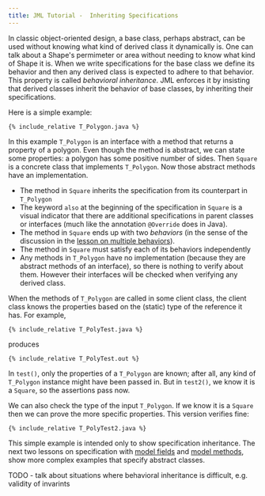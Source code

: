 ```yaml
---
title: JML Tutorial -  Inheriting Specifications
---
```


In classic object-oriented design, a base class, perhaps abstract, can be used without knowing what kind of derived class it dynamically is.
One can talk about a Shape's permimeter or area without needing to know what kind of Shape it is.
When we write specifications for the base class we define its behavior and then any derived class is expected to adhere to that behavior.
This property is called *behavioral inheritance*. JML enforces it by insisting that derived classes inherit the behavior of base classes,
by inheriting their specifications.

Here is a simple example:
```
{% include_relative T_Polygon.java %}
```

In this example `T_Polygon` is an interface with a method that returns a property of a polygon. Even though the method is abstract, we can state some 
properties: a polygon has some positive number of sides. Then `Square` is a concrete class that implements
`T_Polygon`. Now those abstract methods have an implementation.
* The method in `Square` inherits the specification from its counterpart in `T_Polygon`
* The keyword `also` at the beginning of the specification in `Square` is a visual indicator that there are additional specifications in parent classes
or interfaces (much like the annotation `@Override` does in Java).
* The method in `Square` ends up with two *behaviors* (in the sense of the discussion in the [lesson on multiple behaviors](MultipleBehaviors)).
* The method in `Square` must satisfy each of its behaviors independently
* Any methods in `T_Polygon` have no implementation (because they are abstract methods of an interface), so there is nothing to verify about them.
However their interfaces will be checked when verifying any derived class.

When the methods of `T_Polygon` are called in some client class, the client class knows the properties based on the (static) type of the reference it has.
For example,
```
{% include_relative T_PolyTest.java %}
```
produces
```
{% include_relative T_PolyTest.out %}
```

In `test()`, only the properties of a `T_Polygon` are known; after all, any kind of `T_Polygon` instance might have been passed in.
But in `test2()`, we know it is a `Square`, so the assertions pass now.

We can also check the type of the input `T_Polygon`. If we know it is a `Square` then we can prove the more specific properties.
This version verifies fine:
```
{% include_relative T_PolyTest2.java %}
```

This simple example is intended only to show specification inheritance. The next two lessons
on specification with [model fields](ModelFields) and [model methods](ModelMethods), show more complex examples that specify abstract classes.

TODO - talk about situations where behavioral inheritance is difficult, e.g. validity of invarints
